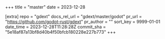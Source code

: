 +++
title = "master"
date = 2023-12-28

[extra]
repo = "gdext"
docs_rel_url = "gdext/master/godot"
pr_url = "https://github.com/godot-rust/gdext"
pr_author = ""
sort_key = 9999-01-01
date_time = 2023-12-28T11:28:28Z
commit_sha = "5e18af87a13bf8d40b4f50bfcb180228e227b773"
+++


